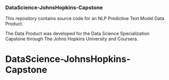 ### DataScience-JohnsHopkins-Capstone
This repository contains source code for an NLP Predictive Text Model Data Product.

The Data Product was developed for the Data Science Specialization Capstone through The Johns Hopkins University and Coursera.
# DataScience-JohnsHopkins-Capstone
